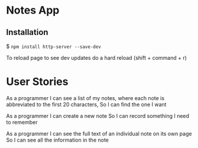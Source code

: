 # Notes App

## Installation
$ ```npm install http-server --save-dev```

To reload page to see dev updates do a hard reload (shift + command + r)

# User Stories
As a programmer I can see a list of my notes, where each note is abbreviated to the first 20 characters, 
So I can find the one I want

As a programmer I can create a new note 
So I can record something I need to remember

As a programmer I can see the full text of an individual note on its own page 
So I can see all the information in the note
